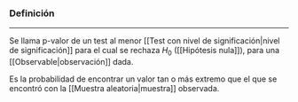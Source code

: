 ### Definición
---
Se llama p-valor de un test al menor [[Test con nivel de significación|nivel de significación]] para el cual se rechaza $H_0$ ([[Hipótesis nula]]), para una [[Observable|observación]] dada.

Es la probabilidad de encontrar un valor tan o más extremo que el que se encontró con la [[Muestra aleatoria|muestra]] observada.